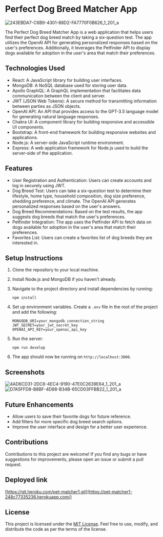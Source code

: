 # Perfect Dog Breed Matcher App

![243EBDA7-C6B9-4301-88D2-FA7770F0B626_1_201_a](https://github.com/cameronoberlies/prework-studies-guide/assets/123196319/26ebd8ca-d2a0-48a8-8501-103548a6b48c)



The Perfect Dog Breed Matcher App is a web application that helps users find their perfect dog breed match by taking a six-question test. The app utilizes the OpenAI API for generating personalized responses based on the user's preferences. Additionally, it leverages the Petfinder API to display dogs available for adoption in the user's area that match their preferences.

## Technologies Used

- React: A JavaScript library for building user interfaces.
- MongoDB: A NoSQL database used for storing user data.
- Apollo GraphQL: A GraphQL implementation that facilitates data communication between the client and server.
- JWT (JSON Web Tokens): A secure method for transmitting information between parties as JSON objects.
- OpenAI API: An API that provides access to the GPT-3.5 language model for generating natural language responses.
- Chakra UI: A component library for building responsive and accessible UI components.
- Bootstrap: A front-end framework for building responsive websites and applications.
- Node.js: A server-side JavaScript runtime environment.
- Express: A web application framework for Node.js used to build the server-side of the application.

## Features

- User Registration and Authentication: Users can create accounts and log in securely using JWT.
- Dog Breed Test: Users can take a six-question test to determine their lifestyle, home type, household composition, dog size preference, shedding preference, and climate. The OpenAI API generates personalized responses based on the user's answers.
- Dog Breed Recommendations: Based on the test results, the app suggests dog breeds that match the user's preferences.
- Petfinder Integration: The app uses the Petfinder API to fetch data on dogs available for adoption in the user's area that match their preferences.
- Favorites List: Users can create a favorites list of dog breeds they are interested in.

## Setup Instructions

1. Clone the repository to your local machine.
2. Install Node.js and MongoDB if you haven't already.
3. Navigate to the project directory and install dependencies by running:
   ```
   npm install
   ```
4. Set up environment variables. Create a `.env` file in the root of the project and add the following:
   ```
   MONGODB_URI=your_mongodb_connection_string
   JWT_SECRET=your_jwt_secret_key
   OPENAI_API_KEY=your_openai_api_key
   ```
5. Run the server:
   ```
   npm run develop
   ```

8. The app should now be running on `http://localhost:3000`.

## Screenshots

![4AD6CD31-2DC6-4EC4-9190-47E0C2639E64_1_201_a](https://github.com/cameronoberlies/prework-studies-guide/assets/123196319/02c68524-1ddc-4734-a19c-c2211b3449ab)
![D7A5FFD8-B8BF-4D88-B34B-65CD03FFBB22_1_201_a](https://github.com/cameronoberlies/prework-studies-guide/assets/123196319/da4bb54a-a6cb-4e0b-96ef-90b92076c943)

## Future Enhancements

- Allow users to save their favorite dogs for future reference.
- Add filters for more specific dog breed search options.
- Improve the user interface and design for a better user experience.

## Contributions

Contributions to this project are welcome! If you find any bugs or have suggestions for improvements, please open an issue or submit a pull request.

## Deployed link 
[https://git.heroku.com/pet-matcher1.git](https://pet-matcher1-248c77335236.herokuapp.com/)

## License

This project is licensed under the [MIT License](LICENSE). Feel free to use, modify, and distribute the code as per the terms of the license.

